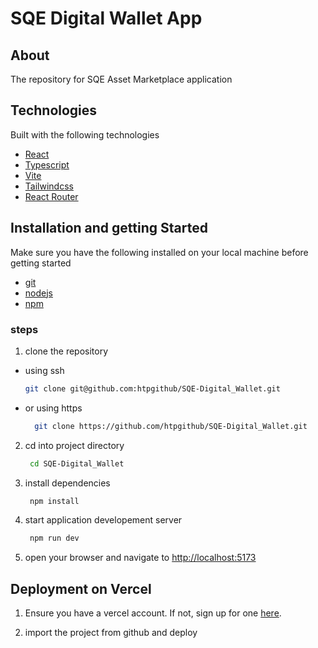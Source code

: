 # SQE Digital Wallet App

## About

The repository for SQE Asset Marketplace application

## Technologies

Built with the following technologies

- [React](https://reactjs.org/)
- [Typescript](https://www.typescriptlang.org/)
- [Vite](https://vitejs.dev/)
- [Tailwindcss](https://tailwindcss.com/)
- [React Router](https://reactrouter.com/)

## Installation and getting Started

Make sure you have the following installed on your local machine before getting started

- [git](https://git-scm.com/)
- [nodejs](https://nodejs.org/en/)
- [npm](https://docs.npmjs.com/cli/init)

### steps

1. clone the repository

- using ssh

  ```sh
  git clone git@github.com:htpgithub/SQE-Digital_Wallet.git
  ```

- or using https
  ```sh
    git clone https://github.com/htpgithub/SQE-Digital_Wallet.git
  ```

2. cd into project directory
   ```sh
    cd SQE-Digital_Wallet
   ```
3. install dependencies
   ```sh
    npm install
   ```
4. start application developement server
   ```sh
    npm run dev
   ```
5. open your browser and navigate to [http://localhost:5173](http://localhost:5173)

## Deployment on Vercel

1. Ensure you have a vercel account. If not, sign up for one [here](https://vercel.com/).

2. import the project from github and deploy
